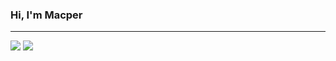 ### Hi, I'm Macper

---

<img src="https://github-readme-stats.vercel.app/api?username=macperf&theme=default&include_all_commits=true&show_icons=true"/>
<img src="https://github-readme-stats.vercel.app/api/top-langs/?username=macperf&layout=compact"/>
